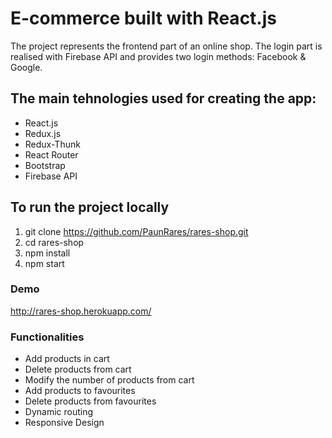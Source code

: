 # E-commerce built with React.js
The project represents the frontend part of an online shop.
The login part is realised with Firebase API and provides two login methods: Facebook & Google.

## The main tehnologies used for creating the app:
* React.js
* Redux.js
* Redux-Thunk
* React Router
* Bootstrap
* Firebase API

## To run the project locally
1. git clone https://github.com/PaunRares/rares-shop.git
2. cd rares-shop
3. npm install
4. npm start

### Demo
http://rares-shop.herokuapp.com/

### Functionalities
* Add products in cart
* Delete products from cart
* Modify the number of products from cart
* Add products to favourites
* Delete products from favourites
* Dynamic routing
* Responsive Design
